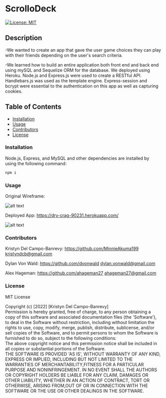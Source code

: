 # ScrolloDeck

[![License: MIT](https://img.shields.io/badge/License-MIT-yellow.svg)](https://opensource.org/licenses/MIT)

## Description

-We wanted to create an app that gave the user game choices they can play with their friends depending on the user's search criteria.

-We learned how to build an entire application both front end and back end using mySQL and Sequelize ORM for the database. We deployed using Heroku. Node.js and Express.js were used to create a RESTful API. Handlebars.js was used as the template engine. Express-session and bcrypt were essential to the authentication on this app as well as capturing cookies.

## Table of Contents

- [Installation](#installation)
- [Usage](#usage)
- [Contributors](#contributors)
- [License](#license)

### Installation

Node.js, Express, and MySQL and other dependencies are installed by using the following command:

```md
npm i
```

### Usage

Original Wireframe:

![alt text](/project2-group5/assets/wireframe.png)

Deployed App: https://dry-crag-90231.herokuapp.com/

![alt text](/project2-group5/assets/screencastify.gif)

### Contributors

Kristyn Del Campo-Banrevy: https://github.com/MinnieAkuma199 kristyndcb@gmail.com

Dylan Von Wald: https://github.com/dvonwald dylan.vonwald@gmail.com

Alex Hageman: https://github.com/ahageman27 ahageman27@gmail.com

### License

MIT License

Copyright (c) [2022] [Kristyn Del Campo-Banrevy]<br /> Permission is hereby granted, free of charge, to any person obtaining a copy of this software and associated documentation files (the 'Software'), to deal in the Software without restriction, including without limitation the rights to use, copy, modify, merge, publish, distribute, sublicense, and/or sell copies of the Software, and to permit persons to whom the Software is furnished to do so, subject to the following conditions:<br />The above copyright notice and this permission notice shall be included in all copies or substantial portions of the Software.<br />THE SOFTWARE IS PROVIDED 'AS IS', WITHOUT WARRANTY OF ANY KIND, EXPRESS OR IMPLIED, INCLUDING BUT NOT LIMITED TO THE WARRANTIES OF MERCHANTABILITY,FITNESS FOR A PARTICULAR PURPOSE AND NONINFRINGEMENT. IN NO EVENT SHALL THE AUTHORS OR COPYRIGHT HOLDERS BE LIABLE FOR ANY CLAIM, DAMAGES OR OTHER LIABILITY, WHETHER IN AN ACTION OF CONTRACT, TORT OR OTHERWISE, ARISING FROM,OUT OF OR IN CONNECTION WITH THE SOFTWARE OR THE USE OR OTHER DEALINGS IN THE SOFTWARE.
